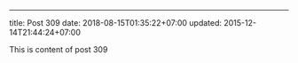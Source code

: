 ---
title: Post 309
date: 2018-08-15T01:35:22+07:00
updated: 2015-12-14T21:44:24+07:00

This is content of post 309